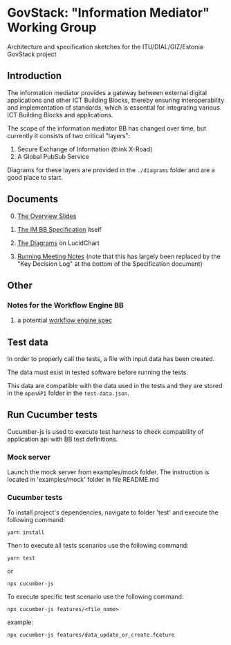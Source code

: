 # GovStack: "Information Mediator" Working Group

Architecture and specification sketches for the ITU/DIAL/GIZ/Estonia GovStack
project

## Introduction

The information mediator provides a gateway between external digital
applications and other ICT Building Blocks, thereby ensuring interoperability
and implementation of standards, which is essential for integrating various ICT
Building Blocks and applications.

The scope of the information mediator BB has changed over time, but currently it
consists of two critical "layers":

1. Secure Exchange of Information (think X-Road)
2. A Global PubSub Service

Diagrams for these layers are provided in the `./diagrams` folder and are a good
place to start.

## Documents

0. [The Overview Slides](https://docs.google.com/presentation/d/1ialGb9OavEo1T2v8dzy6JVp-aOHnERLCXLbO4NNs1CY)

1. [The IM BB Specification](https://docs.google.com/document/d/1PhAUsLhQnVwqDjnkTIl9XXi7Yghtn1TlBvOEt2aoNEw)
   itself
2. [The Diagrams](https://lucid.app/lucidspark/ae9dba58-c15d-43b2-b8ef-9d15f6bd746c)
   on LucidChart
3. [Running Meeting Notes](https://docs.google.com/document/d/1i51twkx7B7QrPTpcdZ4LlJ5B8jJi_Stpokq1VeRjFhw)
   (note that this has largely been replaced by the "Key Decision Log" at the
   bottom of the Specification document)

## Other

### Notes for the Workflow Engine BB

1. a potential
   [workflow engine spec](https://docs.openfn.org/documentation/portability#proposal-v2-latest)

## Test data

In order to properly call the tests, a file with input data has been created.

The data must exist in tested software before running the tests.

This data are compatible with the data used in the tests and they are stored in
the `openAPI` folder in the `test-data.json`.

## Run Cucumber tests

Cucumber-js is used to execute test harness to check compability of application
api with BB test definitions.

### Mock server

Launch the mock server from examples/mock folder. The instruction is located in
'examples/mock' folder in file README.md

### Cucumber tests

To install project's dependencies, navigate to folder 'test' and execute the
following command:

```
yarn install
```

Then to execute all tests scenarios use the following command:

```
yarn test
```

or

```
npx cucumber-js
```

To execute specific test scenario use the following command:

```
npx cucumber-js features/<file_name>
```

example:

```
npx cucumber-js features/data_update_or_create.feature
```
